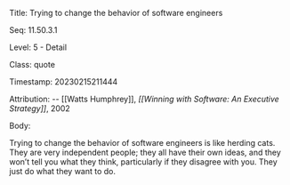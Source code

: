 Title:  Trying to change the behavior of software engineers

Seq:    11.50.3.1

Level:  5 - Detail

Class:  quote

Timestamp: 20230215211444

Attribution: -- [[Watts Humphrey]], *[[Winning with Software: An Executive Strategy]]*, 2002

Body:

Trying to change the behavior of software engineers is like herding cats. They are very independent people; they all have their own ideas, and they won’t tell you what they think, particularly if they disagree with you. They just do what they want to do.

